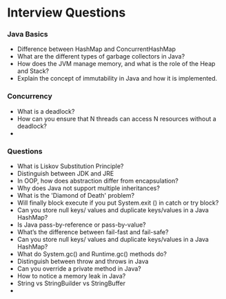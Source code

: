 # Interview Questions

### Java Basics
- Difference between HashMap and ConcurrentHashMap
- What are the different types of garbage collectors in Java?
- How does the JVM manage memory, and what is the role of the Heap and Stack?
- Explain the concept of immutability in Java and how it is implemented.

### Concurrency
- What is a deadlock?
- How can you ensure that N threads can access N resources without a deadlock?
- 


### Questions
- What is Liskov Substitution Principle?
- Distinguish between JDK and JRE
- In OOP, how does abstraction differ from encapsulation?
- Why does Java not support multiple inheritances?
- What is the 'Diamond of Death' problem?
- Will finally block execute if you put System.exit () in catch or try block?
- Can you store null keys/ values and duplicate keys/values in a Java HashMap?
- Is Java pass-by-reference or pass-by-value?
- What’s the difference between fail-fast and fail-safe?
- Can you store null keys/ values and duplicate keys/values in a Java HashMap?
- What do System.gc() and Runtime.gc() methods do?
- Distinguish between throw and throws in Java
- Can you override a private method in Java?
- How to notice a memory leak in Java?
- String vs StringBuilder vs StringBuffer
- 
